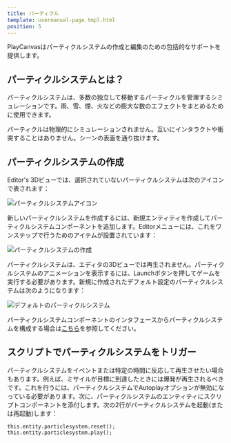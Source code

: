 ```yaml
---
title: パーティクル
template: usermanual-page.tmpl.html
position: 5
---
```


PlayCanvasはパーティクルシステムの作成と編集のための包括的なサポートを提供します。

## パーティクルシステムとは？

パーティクルシステムは、多数の独立して移動するパーティクルを管理するシミュレーションです。雨、雪、煙、火などの膨大な数のエフェクトをまとめるために使用できます。

パーティクルは物理的にシミュレーションされません。互いにインタラクトや衝突することはありません。シーンの表面を通り抜けます。

## パーティクルシステムの作成

Editor's 3Dビューでは、選択されていないパーティクルシステムは次のアイコンで表されます：

![パーティクルシステムアイコン][1]

新しいパーティクルシステムを作成するには、新規エンティティを作成してパーティクルシステムコンポーネントを追加します。Editorメニューには、これをワンステップで行うためのアイテムが設置されています：

![パーティクルシステムの作成][2]

パーティクルシステムは、エディタの3Dビューでは再生されません。パーティクルシステムのアニメーションを表示するには、Launchボタンを押してゲームを実行する必要があります。新規に作成されたデフォルト設定のパーティクルシステムは次のようになります：

![デフォルトのパーティクルシステム][3]

パーティクルシステムコンポーネントのインタフェースからパーティクルシステムを構成する場合は[こちら][4]を参照してください。

## スクリプトでパーティクルシステムをトリガー

パーティクルシステムをイベントまたは特定の時間に反応して再生させたい場合もあります。例えば、ミサイルが目標に到達したときには爆発が再生されるべきです。これを行うには、パーティクルシステムでAutoplayオプションが無効になっている必要があります。次に、パーティクルシステムのエンティティにスクリプトコンポーネントを添付します。次の2行がパーティクルシステムを起動(または再起動)します：

~~~js~~~
this.entity.particlesystem.reset();
this.entity.particlesystem.play();
~~~

[1]: /images/user-manual/graphics/particles/particle_system_icon.png
[2]: /images/user-manual/graphics/particles/particle_system_create.png
[3]: /images/user-manual/graphics/particles/particle_system_default.gif
[4]: /user-manual/packs/components/particlesystem


